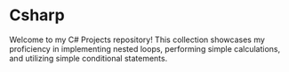 # Csharp
Welcome to my C# Projects repository! This collection showcases my proficiency in implementing nested loops, performing simple calculations, and utilizing simple conditional statements. 
